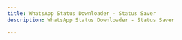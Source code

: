 ```yaml
---
title: WhatsApp Status Downloader - Status Saver
description: WhatsApp Status Downloader - Status Saver

---
```

